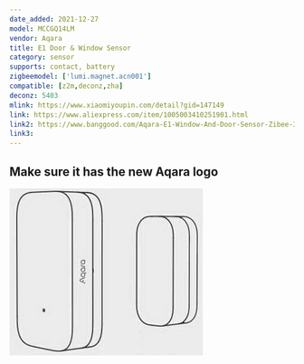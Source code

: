 ```yaml
---
date_added: 2021-12-27
model: MCCGQ14LM
vendor: Aqara
title: E1 Door & Window Sensor
category: sensor
supports: contact, battery
zigbeemodel: ['lumi.magnet.acn001']
compatible: [z2m,deconz,zha]
deconz: 5403
mlink: https://www.xiaomiyoupin.com/detail?gid=147149
link: https://www.aliexpress.com/item/1005003410251901.html
link2: https://www.banggood.com/Aqara-E1-Window-And-Door-Sensor-Zibee-3_0-Wireless-Remote-Control-Smart-Home-Kit-Remote-Alarm-Eco-System-Works-With-Homekit-And-Mi-Home-APP-p-1898162.html
link3: 
---
```


## Make sure it has the new Aqara logo

![New logo](/assets/images/devices/Aqara_MCCGQ14LM_logo.jpg)
